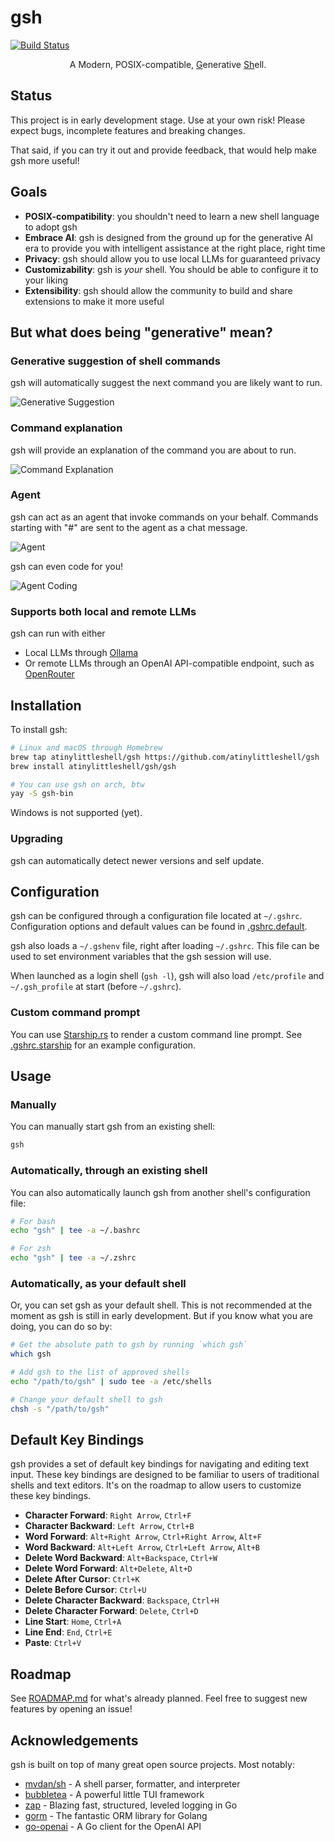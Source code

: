 # gsh

[![Build Status](https://img.shields.io/github/actions/workflow/status/atinylittleshell/gsh/ci.yml?branch=main)](https://github.com/atinylittleshell/gsh/actions)

<p align="center">
A Modern, POSIX-compatible, <ins>G</ins>enerative <ins>Sh</ins>ell.
</p>

## Status

This project is in early development stage. Use at your own risk!
Please expect bugs, incomplete features and breaking changes.

That said, if you can try it out and provide feedback,
that would help make gsh more useful!

## Goals

- **POSIX-compatibility**: you shouldn't need to learn a new shell language to adopt gsh
- **Embrace AI**: gsh is designed from the ground up for the generative AI era to provide you with intelligent assistance at the right place, right time
- **Privacy**: gsh should allow you to use local LLMs for guaranteed privacy
- **Customizability**: gsh is _your_ shell. You should be able to configure it to your liking
- **Extensibility**: gsh should allow the community to build and share extensions to make it more useful

## But what does being "generative" mean?

### Generative suggestion of shell commands

gsh will automatically suggest the next command you are likely want to run.

![Generative Suggestion](assets/prediction.gif)

### Command explanation

gsh will provide an explanation of the command you are about to run.

![Command Explanation](assets/explanation.gif)

### Agent

gsh can act as an agent that invoke commands on your behalf.
Commands starting with "#" are sent to the agent as a chat message.

![Agent](assets/agent.gif)

gsh can even code for you!

![Agent Coding](assets/agent_coding.gif)

### Supports both local and remote LLMs

gsh can run with either

- Local LLMs through [Ollama](https://ollama.com/)
- Or remote LLMs through an OpenAI API-compatible endpoint, such as [OpenRouter](https://openrouter.ai/)

## Installation

To install gsh:

```bash
# Linux and macOS through Homebrew
brew tap atinylittleshell/gsh https://github.com/atinylittleshell/gsh
brew install atinylittleshell/gsh/gsh

# You can use gsh on arch, btw
yay -S gsh-bin
```

Windows is not supported (yet).

### Upgrading

gsh can automatically detect newer versions and self update.

## Configuration

gsh can be configured through a configuration file located at `~/.gshrc`.
Configuration options and default values can be found in [.gshrc.default](./.gshrc.default).

gsh also loads a `~/.gshenv` file, right after loading `~/.gshrc`.
This file can be used to set environment variables that the gsh session will use.

When launched as a login shell (`gsh -l`),
gsh will also load `/etc/profile` and `~/.gsh_profile` at start (before `~/.gshrc`).

### Custom command prompt

You can use [Starship.rs](https://starship.rs/) to render a custom command line prompt.
See [.gshrc.starship](./.gshrc.starship) for an example configuration.

## Usage

### Manually

You can manually start gsh from an existing shell:

```bash
gsh
```

### Automatically, through an existing shell

You can also automatically launch gsh from another shell's configuration file:

```bash
# For bash
echo "gsh" | tee -a ~/.bashrc
```

```bash
# For zsh
echo "gsh" | tee -a ~/.zshrc
```

### Automatically, as your default shell

Or, you can set gsh as your default shell.
This is not recommended at the moment as gsh is still in early development.
But if you know what you are doing, you can do so by:

```bash
# Get the absolute path to gsh by running `which gsh`
which gsh

# Add gsh to the list of approved shells
echo "/path/to/gsh" | sudo tee -a /etc/shells

# Change your default shell to gsh
chsh -s "/path/to/gsh"
```

## Default Key Bindings

gsh provides a set of default key bindings for navigating and editing text input.
These key bindings are designed to be familiar to users of traditional shells and text editors.
It's on the roadmap to allow users to customize these key bindings.

- **Character Forward**: `Right Arrow`, `Ctrl+F`
- **Character Backward**: `Left Arrow`, `Ctrl+B`
- **Word Forward**: `Alt+Right Arrow`, `Ctrl+Right Arrow`, `Alt+F`
- **Word Backward**: `Alt+Left Arrow`, `Ctrl+Left Arrow`, `Alt+B`
- **Delete Word Backward**: `Alt+Backspace`, `Ctrl+W`
- **Delete Word Forward**: `Alt+Delete`, `Alt+D`
- **Delete After Cursor**: `Ctrl+K`
- **Delete Before Cursor**: `Ctrl+U`
- **Delete Character Backward**: `Backspace`, `Ctrl+H`
- **Delete Character Forward**: `Delete`, `Ctrl+D`
- **Line Start**: `Home`, `Ctrl+A`
- **Line End**: `End`, `Ctrl+E`
- **Paste**: `Ctrl+V`

## Roadmap

See [ROADMAP.md](./ROADMAP.md) for what's already planned.
Feel free to suggest new features by opening an issue!

## Acknowledgements

gsh is built on top of many great open source projects. Most notably:

- [mvdan/sh](https://github.com/mvdan/sh) - A shell parser, formatter, and interpreter
- [bubbletea](https://github.com/charmbracelet/bubbletea) - A powerful little TUI framework
- [zap](https://github.com/uber-go/zap) - Blazing fast, structured, leveled logging in Go
- [gorm](https://github.com/go-gorm/gorm) - The fantastic ORM library for Golang
- [go-openai](https://github.com/sashabaranov/go-openai) - A Go client for the OpenAI API
